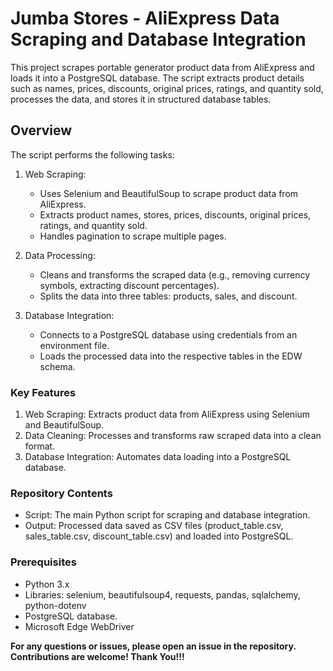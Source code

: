 # Jumba Stores - AliExpress Data Scraping and Database Integration
This project scrapes portable generator product data from AliExpress and loads it into a PostgreSQL database. The script extracts product details such as names, prices, discounts, original prices, ratings, and quantity sold, processes the data, and stores it in structured database tables.

## Overview
The script performs the following tasks:

1. Web Scraping:

    + Uses Selenium and BeautifulSoup to scrape product data from AliExpress.
    + Extracts product names, stores, prices, discounts, original prices, ratings, and quantity sold.
    + Handles pagination to scrape multiple pages.

2. Data Processing:

    + Cleans and transforms the scraped data (e.g., removing currency symbols, extracting discount percentages).
    + Splits the data into three tables: products, sales, and discount.

3. Database Integration:

    + Connects to a PostgreSQL database using credentials from an environment file.
    + Loads the processed data into the respective tables in the EDW schema.

### Key Features
1. Web Scraping: Extracts product data from AliExpress using Selenium and BeautifulSoup.
2. Data Cleaning: Processes and transforms raw scraped data into a clean format.
3. Database Integration: Automates data loading into a PostgreSQL database.

### Repository Contents
  + Script: The main Python script for scraping and database integration.
  + Output: Processed data saved as CSV files (product_table.csv, sales_table.csv, discount_table.csv) and loaded into PostgreSQL.

### Prerequisites
  + Python 3.x
  + Libraries: selenium, beautifulsoup4, requests, pandas, sqlalchemy, python-dotenv
  + PostgreSQL database.
  + Microsoft Edge WebDriver

**For any questions or issues, please open an issue in the repository. Contributions are welcome! Thank You!!!**
